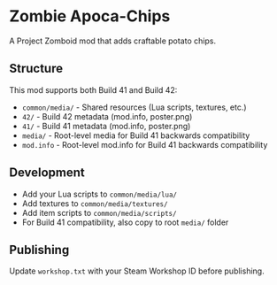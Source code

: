# Zombie Apoca-Chips

A Project Zomboid mod that adds craftable potato chips.

## Structure

This mod supports both Build 41 and Build 42:

- `common/media/` - Shared resources (Lua scripts, textures, etc.)
- `42/` - Build 42 metadata (mod.info, poster.png)
- `41/` - Build 41 metadata (mod.info, poster.png)
- `media/` - Root-level media for Build 41 backwards compatibility
- `mod.info` - Root-level mod.info for Build 41 backwards compatibility

## Development

- Add your Lua scripts to `common/media/lua/`
- Add textures to `common/media/textures/`
- Add item scripts to `common/media/scripts/`
- For Build 41 compatibility, also copy to root `media/` folder

## Publishing

Update `workshop.txt` with your Steam Workshop ID before publishing.
